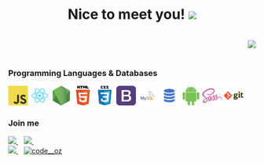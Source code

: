 <h1 align='center'>Nice to meet you! <img src="https://media.giphy.com/media/hvRJCLFzcasrR4ia7z/giphy.gif" width="25px"></h1>

<p>
<!--   <h1 align='center' style='margin:3px 0 0 0'>
    <br>I'm <a href="#">Kevin</a> 👨🏽‍💻 -->
</br>


<img align="right" style="marigin-top:-100" src="https://camo.githubusercontent.com/03544a743fd05bbcbba27e38b9bb71a96b1c5da22ebf48202572be4949b83d1d/68747470733a2f2f6d656469612e67697068792e636f6d2f6d656469612f7a356943766f316f4362717437756b4d51732f67697068792e676966" heigth="100px"/> 
</br>
</br>

### Programming Languages & Databases
<code><img height="40" src="https://raw.githubusercontent.com/github/explore/80688e429a7d4ef2fca1e82350fe8e3517d3494d/topics/javascript/javascript.png"></code>
<code><img height="40" src="https://raw.githubusercontent.com/github/explore/80688e429a7d4ef2fca1e82350fe8e3517d3494d/topics/react/react.png"></code>
<code><img height="40" src="https://raw.githubusercontent.com/github/explore/80688e429a7d4ef2fca1e82350fe8e3517d3494d/topics/nodejs/nodejs.png"></code>
<code><img height="40" src="https://raw.githubusercontent.com/github/explore/80688e429a7d4ef2fca1e82350fe8e3517d3494d/topics/html/html.png"></code>
<code><img height="40" src="https://raw.githubusercontent.com/github/explore/80688e429a7d4ef2fca1e82350fe8e3517d3494d/topics/css/css.png"></code>
<code><img height="40" src="https://raw.githubusercontent.com/github/explore/80688e429a7d4ef2fca1e82350fe8e3517d3494d/topics/bootstrap/bootstrap.png"></code>
<code><img height="40" src="https://raw.githubusercontent.com/github/explore/80688e429a7d4ef2fca1e82350fe8e3517d3494d/topics/mysql/mysql.png"></code>
<code><img height="40" src="https://raw.githubusercontent.com/github/explore/80688e429a7d4ef2fca1e82350fe8e3517d3494d/topics/sql/sql.png"></code>
<code><img height="40" src="https://raw.githubusercontent.com/github/explore/80688e429a7d4ef2fca1e82350fe8e3517d3494d/topics/android/android.png"></code>
<code><img height="40" src="https://raw.githubusercontent.com/github/explore/80688e429a7d4ef2fca1e82350fe8e3517d3494d/topics/sass/sass.png"></code>
<code><img height="40" src="https://raw.githubusercontent.com/github/explore/80688e429a7d4ef2fca1e82350fe8e3517d3494d/topics/git/git.png"></code>

### Join me
<p>
  <a href="https://twitter.com/KBBiantuadi" target="_blank">
    <img src="https://img.shields.io/badge/Twitter-1DA1F2?style=for-the-badge&logo=twitter&logoColor=white" />
  </a>&nbsp;&nbsp;
  <a href="mailto:Benibiantuadi@gmail.com" target="_blank">
    <img src="https://img.shields.io/badge/Gmail-D14836?style=for-the-badge&logo=gmail&logoColor=white" />
  </a>&nbsp;&nbsp;
  <br>
  <a href="https://www.instagram.com/kevin_b.biantuadi/" target="blank">
    <img src="https://img.shields.io/badge/instagram-%23E4405F.svg?&style=for-the-badge&logo=instagram&logoColor=white" />
  </a>&nbsp;&nbsp;
  <a href="https://www.youtube.com/channel/UCh31ZZlLGJO6lysHQL3GX2A" target="blank">
  <img src="https://img.shields.io/badge/YouTube-FF0000?style=for-the-badge&logo=youtube&logoColor=white" alt="code__oz" /></a>
</p>
    


<!-- <p>
  <h1 align='center' style='margin:3px 0 0 0'>
    <b>I'm <a href="#">Kevin</a> 👨‍💻</b>

<div>
    </br>
  <img width="" src="https://github-readme-stats.vercel.app/api/top-langs/?username=B-kev&layout=compact&hide_title=1&card_width=300" alt="Top language used in my repos" />
 </div>

 <p align='left'>
  
  <a href="https://twitter.com/KBBiantuadi">
    <img src="https://img.shields.io/badge/Twitter-1DA1F2?style=for-the-badge&logo=twitter&logoColor=white" />
  </a>&nbsp;&nbsp;<br>
  <a href="https://www.instagram.com/kevin_b.biantuadi/">
    <img src="https://img.shields.io/badge/instagram-%23E4405F.svg?&style=for-the-badge&logo=instagram&logoColor=white" />
  </a>&nbsp;&nbsp;
</p> -->






